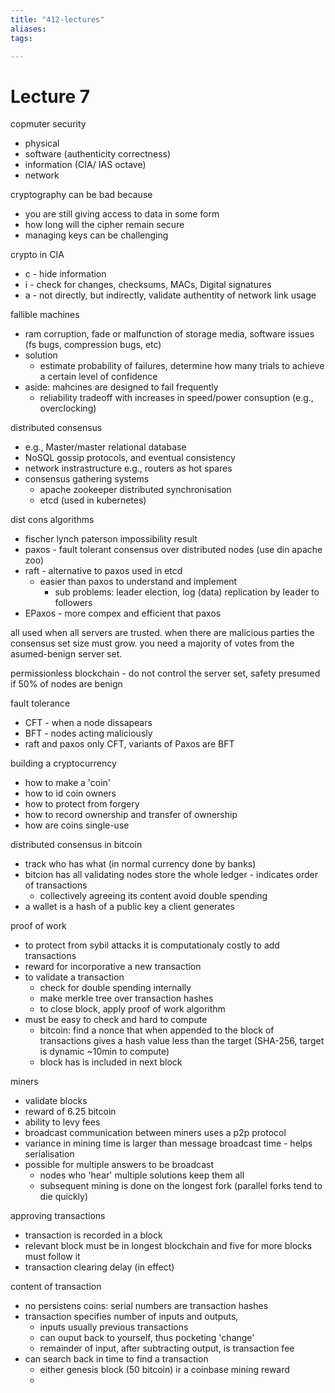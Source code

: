 ```yaml
---
title: "412-lectures"
aliases: 
tags: 

---
```



# Lecture 7
copmuter security
- physical
- software (authenticity correctness)
- information (CIA/ IAS octave)
- network

cryptography can be bad because
- you are still giving access to data in some form
- how long will the cipher remain secure
- managing keys can be challenging

crypto in CIA
- c - hide information
- i - check for changes, checksums, MACs, Digital signatures
- a - not directly, but indirectly, validate authentity of network link usage

fallible machines
- ram corruption, fade or malfunction of storage media, software issues (fs bugs, compression bugs, etc)
- solution
	- estimate probability of failures, determine how many trials to achieve a certain level of confidence
- aside: mahcines are designed to fail frequently
	- reliability tradeoff with increases in speed/power consuption (e.g., overclocking)

distributed consensus
-  e.g., Master/master relational database
-  NoSQL gossip protocols, and eventual consistency
- network instrastructure e.g., routers as hot spares
- consensus gathering systems
	- apache zookeeper distributed synchronisation
	- etcd (used in kubernetes)

dist cons algorithms
- fischer lynch paterson impossibility result
- paxos - fault tolerant consensus over distributed nodes (use din apache zoo)
- raft - alternative to paxos used in etcd
	- easier than paxos to understand and implement
		- sub problems: leader election, log (data) replication by leader to followers
- EPaxos - more compex and efficient that paxos

all used when all servers are trusted. when there are malicious parties the consensus set size must grow. you need a majority of votes from the asumed-benign server set. 

permissionless blockchain - do not control the server set, safety presumed if 50% of nodes are benign

fault tolerance
- CFT - when a node dissapears
- BFT - nodes acting maliciously
- raft and paxos only CFT, variants of Paxos are BFT

building a cryptocurrency
- how to make a 'coin'
- how to id coin owners
- how to protect from forgery
- how to record ownership and transfer of ownership
- how are coins single-use

distributed consensus in bitcoin
- track who has what (in normal currency done by banks)
- bitcion has all validating nodes store the whole ledger - indicates order of transactions
	- collectively agreeing its content avoid double spending
- a wallet is a hash of a public key a client generates

proof of work
- to protect from sybil attacks it is computationaly costly to add transactions
- reward for incorporative a new transaction
- to validate a transaction
	- check for double spending internally
	- make merkle tree over transaction hashes
	-  to close block, apply proof of work algorithm
- must be easy to check and hard to compute
	- bitcoin: find a nonce that when appended to the block of transactions gives a hash value less than the target (SHA-256, target is dynamic ~10min to compute)
	- block has is included in next block

miners
- validate blocks
- reward of 6.25 bitcoin
- ability to levy fees
- broadcast communication between miners uses a p2p protocol
- variance in mining time is larger than message broadcast time - helps serialisation
- possible for multiple answers to be broadcast
	- nodes who 'hear' multiple solutions keep them all
	- subsequent mining is done on the longest fork (parallel forks tend to die quickly)

approving transactions
- transaction is recorded in a block
- relevant block must be in longest blockchain and five for more blocks must follow it
- transaction clearing delay (in effect)

content of transaction
- no persistens coins: serial numbers are transaction hashes
- transaction specifies number of inputs and outputs, 
	- inputs usually previous transactions
	- can ouput back to yourself, thus pocketing 'change'
	- remainder of input, after subtracting output, is transaction fee
- can search back in time to find a transaction
	- either genesis block (50 bitcoin) ir a coinbase mining reward
	- 